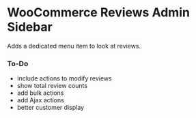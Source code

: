# WooCommerce Reviews Admin Sidebar
Adds a dedicated menu item to look at reviews.

### To-Do
* include actions to modify reviews
* show total review counts
* add bulk actions
* add Ajax actions
* better customer display
